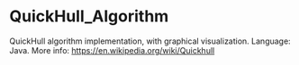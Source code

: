 # QuickHull_Algorithm
QuickHull algorithm implementation, with graphical visualization. Language: Java. More info: https://en.wikipedia.org/wiki/Quickhull
